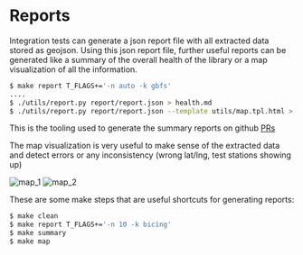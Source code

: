 # Reports

Integration tests can generate a json report file with all extracted data stored
as geojson. Using this json report file, further useful reports can be generated
like a summary of the overall health of the library or a map visualization of
all the information.

```bash
$ make report T_FLAGS+='-n auto -k gbfs'
....
$ ./utils/report.py report/report.json > health.md
$ ./utils/report.py report/report.json --template utils/map.tpl.html > map.html
```

This is the tooling used to generate the summary reports on github [PRs][1]

[1]: https://github.com/eskerda/pybikes/actions/runs/5624574760

The map visualization is very useful to make sense of the extracted data and
detect errors or any inconsistency (wrong lat/lng, test stations showing up)

![map_1](https://github.com/eskerda/pybikes/assets/208952/d0088f1f-9fad-4354-a27d-029c0b32babf)
![map_2](https://github.com/eskerda/pybikes/assets/208952/850c5be2-20ac-4ddf-9e1e-e3c2a724f722)

These are some make steps that are useful shortcuts for generating reports:

```bash
$ make clean
$ make report T_FLAGS+='-n 10 -k bicing'
$ make summary
$ make map
```
